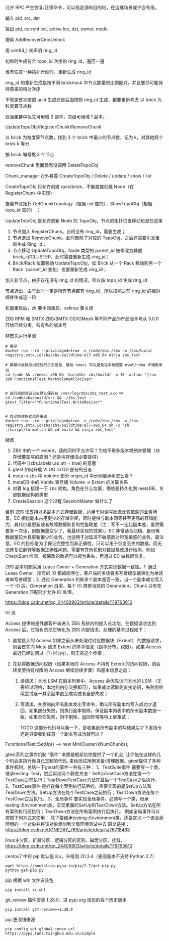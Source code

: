 允许 RPC 产生恢复/迁移命令，可以指定源和目的地，在运维场景或许会有用。

输入 pid, src, dst 

输出 pid, current loc, active loc, dst, owner, mode

搜索 AddRecoverCmdUnlock







用 uint64_t 来声明 ring_id

初始时生成符合 topo_id 次序的 ring_id，遍历一遍

当有任意一种拓扑行动时，重新生成 ring_id

ring_id 的重新生成是按不同 brick/rack 中节点数量的比例配对，并且要尽可能保持原来的相对次序

不管是首次按照 uuid 生成还是后面按照 ring_id 生成，都要重新考虑 以 brick 为粒度算节点数



双活集群中优先可用域 2 副本，次级可用域 1 副本。

UpdateTopoObj/RegisterChunk/RemoveChunk

以 brick 为粒度算节点数，找到 3 个 brick 中最小的节点数，记为 k，对其他两个 brick k 等分

按 brick 编号挑 3 个节点



removeChunk 里面竟然没调用 DeleteTopoObj

Chunk_manager 对外暴露 CreateTopoObj / Delete / update / show / list

CreateTopoObj 只允许创建 rack/brick，不能直接创建 Node（在 RegisterChunk 中实现）

查看节点拓扑 GetChunkTopology（根据 cid 查的）、ShowTopoObj（根据 topo_id 查的） ；

UpdateTotoObj 是允许更新 Node 的 TopoObj，节点的拓扑位置移动也是在这里

1. 节点加入 RegisterChunk。此时没有 ring_id，需要生成；
2. 节点退出 RemoveChunk。此时删除了对应的 TopoObj，之后还需要引发重新生成 Ring_id；
3. 节点移动 UpdateTopoObj，Node 类型的 parent_id 被修改为其他 brick_id/CLUSTER，此时需要重新生成 ring_id；
4. Brick/Rack 位置移动 UpdateTopoObj，如 Brick 从一个 Rack 移动到另一个 Rack（parent_id 变化）也要重新生成 ring_id；

加入新节点，由于存在没有 ring_id 的情况，所以按 topo_id 生成 ring_id

节点退出，由于此时一定是所有节点都有 ring_id，所以按照之前 ring_id 的相对顺序生成这一轮



机器重启后，zk 要手动重启，selinux 要关闭



ZBS RPM 和 SMTX ZBS/SMTX OS/IOMesh 等不同产品的产品版本号从 5.0.0 开始已经分离，各有各的版本号


非首次运行单测

```shell
# 编译
docker run --rm --privileged=true -v /code/zbs:/zbs -w /zbs/build registry.smtx.io/zbs/zbs-buildtime:el7-x86_64 ninja zbs_test

# 屏幕中会提示出错处的日志信息，借助 newci 可以避免在本地配置 nvmf/rdma 环境跑单测
cd /code && ./newci-x86_64 -builddir zbs/build/ -p 16 -action "/run 200 FunctionalTest.MarkVolumeAllocEven"


# 运行后的测试日志默认保存在 /var/log/zbs/zbs_test.xxx 中 
cd /code/zbs/build/src && ./zbs_test --gtest_filter="*FunctionalTest.WriteResize*"


# 自动修改格式后再编译
docker run --rm --privileged=true -v /code/zbs:/zbs -w /zbs registry.smtx.io/zbs/zbs-buildtime:el7-x86_64 sh -c 'sh ./script/format.sh && cd build && ninja zbs_test'
```

疑惑

1. ZBS 中的一个 extent，读的同时不允许写？为啥不用多版本机制来管理（块存储覆盖写的原因？还是块存储没必要提供）
2. 代码中 [(zbs.labels).as_str = true] 的意思
3. gtest 如何开启 VLOG DLOG 部分的日志
4. meta in zbs 中 Volume 部分 origin_id 中示例继承树怎么看？
5. metaDB 中的 Vtable 表存储 Volume -> Extent 的关联关系
6. 对着 log 梳理一下 zbs 架构，角色在什么位置，哪些要持久化到 metaDB，关键数据结构的类型
7. CreateSession 这个过程 SessionMaster 做什么了



目前 ZBS 仅支持以多副本方式存储数据，适用于对读写延迟比较敏感的业务场景。EC 相比副本占用更少的存储空间，同时提供与副本同等甚至更高的容错能力，其代价是更新或者故障数据恢复的性能略差（注：写不一定比副本差，虽然需要多一次读，但数据量变少了。看最终实现的效果）。EC 非常适合归档、备份等数据量较大且更新很少的业务，也适用于对延迟不敏感而对带宽敏感的业务。需注意，EC 的目标是为了保证完整性而非正确性，只可以用于恢复丢失的数据，而无法修复位翻转等数据正确性问题。需要有其他机制对数据篡改进行检测，例如 CheckSum 检测，被篡改的数据可以视为丢失，再通过 EC 做数据恢复。

ZBS 副本机制采用 Lease Owner + Generation 方式实现数据一致性。1. 通过 Lease Owner，所有的 IO 都被顺序化，客户端的多读者多写者模型被转化为单读者单写者模型；2. 通过 Generation 判断多个副本是否一致，当一个副本成功写入一个 IO 后，Generation 自增，每个 IO 携带当前的 Generation，Chunk 只有在 Generation 匹配时才允许 IO 处理。

https://blog.csdn.net/qq_24406903/article/details/118763610


IO 流

Access 提供的是外部客户端进入 ZBS 系统内的接入点功能。在数据请求达到 Access 后，它将负责把它转化为 ZBS 内部请求。处理的基本过程如下：

1. 直接接入的 Access 如果之前从未处理过对应数据块（Extent） 的数据请求，则会首先向 Meta 请求 Extent 的基本信息（副本分布，权限）。如果 Access 最近已经访问过（1 小时内），则无需这个步骤；

2. 在获得数据访问权限（如果本地的 Access 不持有 Extent 的访问权限，则会转发至持有权限的 Access 继续后续步骤）和基本信息之后：

   1. 读请求：本地 LSM 在副本列表中，Access 会优先访问本地的 LSM （无需经过网络，本地的内存交换即可），如果成功读取则直接访问，失败则继续尝试逐一其余副本直至成功或者全部失败；

   2. 写请求，并发的向所有副本发出写命令，确认所有副本均写入成功才返回，如果部分失败，则执行副本剔除，保证副本列表中的所有副本数据一致，如果全部失败，则不剔除，返回异常等待上层重试；

      TODO 这部分代码可以看一下，是收集到所有副本的写结果后才下发指令还是只要收到任意一个副本写成功就可以？


FunctionalTest::SetUp()  --> new MiniCluster(kNumChunks);



gtest系列之事件机制
“事件” 本质是框架给你提供了一个机会, 让你能在这样的几个机会来执行你自己定制的代码, 来给测试用例准备/清理数据。gtest提供了多种事件机制，总结一下gtest的事件一共有三种：
1、TestSuite事件
需要写一个类，继承testing::Test，然后实现两个静态方法：SetUpTestCase方法在第一个TestCase之前执行；TearDownTestCase方法在最后一个TestCase之后执行。
2、TestCase事件
是挂在每个案例执行前后的，需要实现的是SetUp方法和TearDown方法。SetUp方法在每个TestCase之前执行；TearDown方法在每个TestCase之后执行。
3、全局事件
要实现全局事件，必须写一个类，继承testing::Environment类，实现里面的SetUp和TearDown方法。SetUp方法在所有案例执行前执行；TearDown方法在所有案例执行后执行。
例如全局事件可以按照下列方式来使用：
除了要继承testing::Environment类，还要定义一个该全局环境的一个对象并将该对象添加到全局环境测试中去
原文链接：https://blog.csdn.net/ONEDAY_789/article/details/76718463



linux主分区、扩展分区、逻辑分区的区别、磁盘分区、挂载，https://blog.csdn.net/qq_24406903/article/details/118763610



centos7 中将 pip 默认是 8.x，升级到 20.3.4（更高版本不支持 Python 2.7）

```
wget https://bootstrap.pypa.io/pip/2.7/get-pip.py
python get-pip.py
```

pip 根据 whl 文件安装包

```
pip install xx.whl
```

git_review 插件安装 1.28.0，进 pypi.org 找包的各个历史版本

```
pip install git-review==1.28.0
```

pip 更改镜像源

```shell
pip config set global.index-url https://pypi.tuna.tsinghua.edu.cn/simple
```



